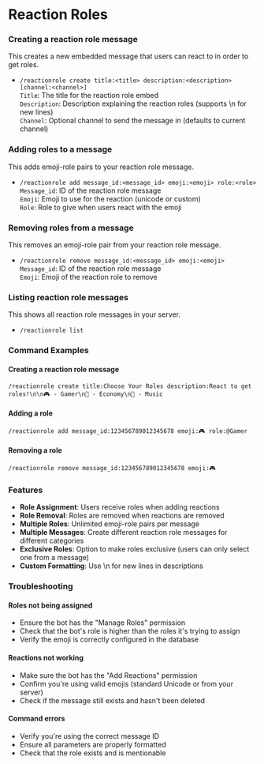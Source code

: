 # Reaction Roles

### Creating a reaction role message

This creates a new embedded message that users can react to in order to get roles.

* `/reactionrole create title:<title> description:<description> [channel:<channel>]`\
  `Title`: The title for the reaction role embed\
  `Description`: Description explaining the reaction roles (supports \n for new lines)\
  `Channel`: Optional channel to send the message in (defaults to current channel)

### Adding roles to a message

This adds emoji-role pairs to your reaction role message.

* `/reactionrole add message_id:<message_id> emoji:<emoji> role:<role>`\
  `Message_id`: ID of the reaction role message\
  `Emoji`: Emoji to use for the reaction (unicode or custom)\
  `Role`: Role to give when users react with the emoji

### Removing roles from a message

This removes an emoji-role pair from your reaction role message.

* `/reactionrole remove message_id:<message_id> emoji:<emoji>`\
  `Message_id`: ID of the reaction role message\
  `Emoji`: Emoji of the reaction role to remove

### Listing reaction role messages

This shows all reaction role messages in your server.

* `/reactionrole list`

### Command Examples

#### Creating a reaction role message

```
/reactionrole create title:Choose Your Roles description:React to get roles!\n\n🎮 - Gamer\n💸 - Economy\n🎵 - Music
```

#### Adding a role

```
/reactionrole add message_id:123456789012345678 emoji:🎮 role:@Gamer
```

#### Removing a role

```
/reactionrole remove message_id:123456789012345678 emoji:🎮
```

### Features

* **Role Assignment**: Users receive roles when adding reactions
* **Role Removal**: Roles are removed when reactions are removed
* **Multiple Roles**: Unlimited emoji-role pairs per message
* **Multiple Messages**: Create different reaction role messages for different categories
* **Exclusive Roles**: Option to make roles exclusive (users can only select one from a message)
* **Custom Formatting**: Use \n for new lines in descriptions

### Troubleshooting

#### Roles not being assigned

* Ensure the bot has the "Manage Roles" permission
* Check that the bot's role is higher than the roles it's trying to assign
* Verify the emoji is correctly configured in the database

#### Reactions not working

* Make sure the bot has the "Add Reactions" permission
* Confirm you're using valid emojis (standard Unicode or from your server)
* Check if the message still exists and hasn't been deleted

#### Command errors

* Verify you're using the correct message ID
* Ensure all parameters are properly formatted
* Check that the role exists and is mentionable
